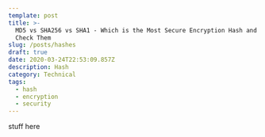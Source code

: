 ```yaml
---
template: post
title: >-
  MD5 vs SHA256 vs SHA1 - Which is the Most Secure Encryption Hash and How to
  Check Them
slug: /posts/hashes
draft: true
date: 2020-03-24T22:53:09.857Z
description: Hash
category: Technical
tags:
  - hash
  - encryption
  - security
---
```

stuff here
